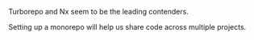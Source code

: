 Turborepo and Nx seem to be the leading contenders.

Setting up a monorepo will help us share code across multiple projects.